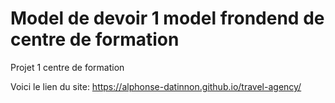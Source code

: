 # Model de devoir 1 model frondend de centre de formation
Projet 1 centre de formation

Voici le lien du site: https://alphonse-datinnon.github.io/travel-agency/
